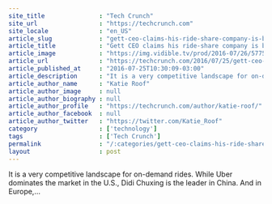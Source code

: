 ```yaml
---
site_title               : "Tech Crunch"
site_url                 : "https://techcrunch.com"
site_locale              : "en_US"
article_slug             : "gett-ceo-claims-his-ride-share-company-is-beating-uber-in-europe"
article_title            : "Gett CEO claims his ride-share company is beating Uber in Europe"
article_image            : "https://img.vidible.tv/prod/2016-07/26/57759688869ea923344a5e50_1280x720_U_v5.jpg?w=764&h=400"
article_url              : "https://techcrunch.com/2016/07/25/gett-ceo-claims-his-ride-share-company-is-beating-uber-in-europe/"
article_published_at     : "2016-07-25T10:30:09-03:00"
article_description      : "It is a very competitive landscape for on-demand rides. While Uber dominates the market in the U.S., Didi Chuxing is the leader in China. And in Europe,..."
article_author_name      : "Katie Roof"
article_author_image     : null
article_author_biography : null
article_author_profile   : "https://techcrunch.com/author/katie-roof/"
article_author_facebook  : null
article_author_twitter   : "https://twitter.com/Katie_Roof"
category                 : ['technology']
tags                     : ['Tech Crunch']
permalink                : "/:categories/gett-ceo-claims-his-ride-share-company-is-beating-uber-in-europe/"
layout                   : post
---
```


It is a very competitive landscape for on-demand rides. While Uber dominates the market in the U.S., Didi Chuxing is the leader in China. And in Europe,...
